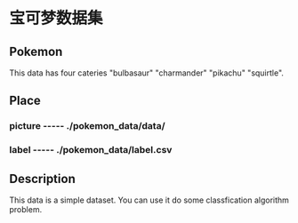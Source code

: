 # 宝可梦数据集

## Pokemon
This data has four cateries "bulbasaur" "charmander" "pikachu" "squirtle".

## Place
### picture ----- ./pokemon_data/data/
### label   ----- ./pokemon_data/label.csv

## Description
This data is a simple dataset. You can use it do some classfication algorithm problem.
